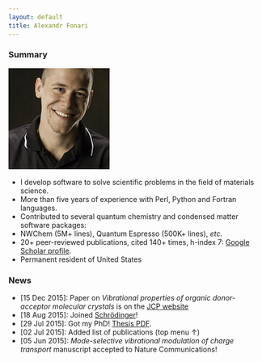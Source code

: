 ```yaml
---
layout: default
title: Alexandr Fonari
---
```


### Summary

![](me.jpg)

 - I develop software to solve scientific problems in the field of materials science.
 - More than five years of experience with Perl, Python and Fortran languages.
 - Contributed to several quantum chemistry and condensed matter software packages:
  - NWChem (5M+ lines), Quantum Espresso (500K+ lines), *etc.*
 - 20+ peer-reviewed publications, cited 140+ times, h-index 7: [Google Scholar profile](https://scholar.google.com/citations?user=ZkBvorAAAAAJ).
 - Permanent resident of United States

### News

 - [15 Dec 2015]: Paper on *Vibrational properties of organic donor-acceptor molecular crystals* is on the [JCP website](http://dx.doi.org/10.1063/1.4936965)
 - [18 Aug 2015]: Joined [Schr&ouml;dinger](http://www.schrodinger.com/materials/)!
 - [29 Jul 2015]: Got my PhD! [Thesis PDF](http://afonari.com/FONARI-DISSERTATION-2015.pdf).
 - [02 Jul 2015]: Added list of publications (top menu &uarr;)
 - [05 Jun 2015]: *Mode-selective vibrational modulation of charge transport* manuscript accepted to Nature Communications!

